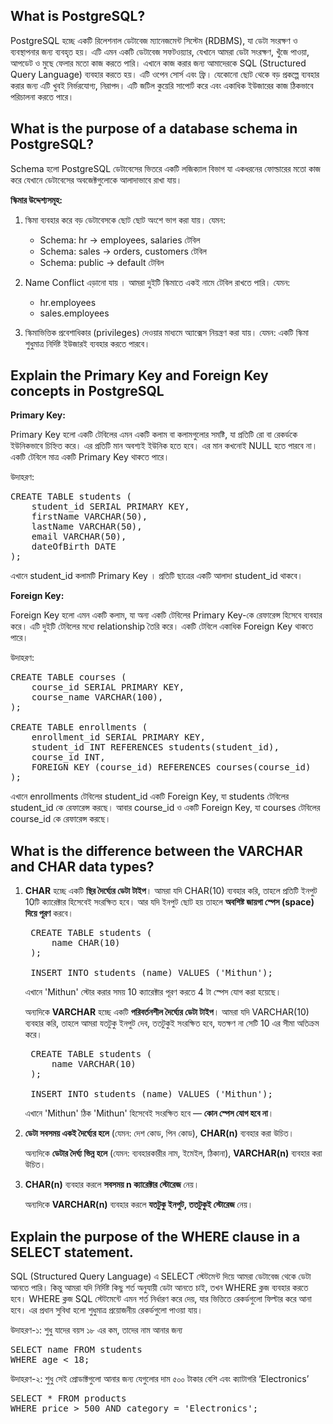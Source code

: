 ## What is PostgreSQL?
PostgreSQL হচ্ছে একটি  রিলেশনাল ডেটাবেজ ম্যানেজমেন্ট সিস্টেম (RDBMS), যা ডেটা সংরক্ষণ ও ব্যবস্থাপনার জন্য ব্যবহৃত হয়। এটি এমন একটি ডেটাবেজ সফটওয়্যার, যেখানে আমরা ডেটা সংরক্ষণ, খুঁজে পাওয়া, আপডেট ও মুছে ফেলার মতো কাজ করতে পারি। এখানে কাজ করার জন্য আমাদেরকে SQL (Structured Query Language) ব্যবহার করতে হয়। এটি ওপেন সোর্স এবং ফ্রি। যেকোনো ছোট থেকে বড় প্রকল্পে ব্যবহার করার জন্য এটি খুবই নির্ভরযোগ্য, নিরাপদ। এটি জটিল কুয়েরি সাপোর্ট করে এবং একাধিক ইউজারের কাজ ঠিকভাবে পরিচালনা করতে পারে।


## What is the purpose of a database schema in PostgreSQL?
Schema হলো PostgreSQL ডেটাবেসের ভিতরে একটি লজিক্যাল বিভাগ যা একধরনের ফোল্ডারের মতো কাজ করে যেখানে ডেটাবেসের অবজেক্টগুলোকে আলাদাভাবে রাখা যায়।

**স্কিমার উদ্দেশ্যসমূহ:**
1. স্কিমা ব্যবহার করে বড় ডেটাবেসকে ছোট ছোট অংশে ভাগ করা যায়। যেমন:
    - Schema: hr      → employees, salaries টেবিল
    - Schema: sales   → orders, customers টেবিল
    - Schema: public  → default টেবিল

2. Name Conflict এড়ানো যায় । আমরা দুইটি স্কিমাতে একই নামে টেবিল রাখতে পারি। যেমন:
    - hr.employees
    - sales.employees

3. স্কিমাভিত্তিক প্রবেশাধিকার (privileges) দেওয়ার মাধ্যমে অ্যাক্সেস নিয়ন্ত্রণ করা যায়।
    যেমন: একটি স্কিমা শুধুমাত্র নির্দিষ্ট ইউজারই ব্যবহার করতে পারবে।


## Explain the Primary Key and Foreign Key concepts in PostgreSQL

**Primary Key:**

Primary Key হলো একটি টেবিলের এমন একটি কলাম বা কলামগুলোর সমষ্টি, যা প্রতিটি রো বা রেকর্ডকে ইউনিকভাবে চিহ্নিত করে। এর প্রতিটি মান অবশ্যই ইউনিক হতে হবে। এর মান কখনোই NULL হতে পারবে না। একটি টেবিলে মাত্র একটি Primary Key থাকতে পারে।

উদাহরণ:
<pre>
CREATE TABLE students (
    student_id SERIAL PRIMARY KEY,
    firstName VARCHAR(50),
    lastName VARCHAR(50),
    email VARCHAR(50),
    dateOfBirth DATE
); </pre>
এখানে student_id কলামটি Primary Key । প্রতিটি ছাত্রের একটি আলাদা student_id থাকবে।

**Foreign Key:**

Foreign Key হলো এমন একটি কলাম, যা অন্য একটি টেবিলের Primary Key-কে রেফারেন্স হিসেবে ব্যবহার করে। এটি দুইটি টেবিলের মধ্যে relationship তৈরি করে। একটি টেবিলে একাধিক Foreign Key থাকতে পারে।

উদাহরণ:
<pre>
CREATE TABLE courses (
    course_id SERIAL PRIMARY KEY,
    course_name VARCHAR(100),
);

CREATE TABLE enrollments (
    enrollment_id SERIAL PRIMARY KEY,
    student_id INT REFERENCES students(student_id),
    course_id INT,
    FOREIGN KEY (course_id) REFERENCES courses(course_id)
); </pre>

এখানে enrollments টেবিলের student_id একটি Foreign Key, যা students টেবিলের student_id কে রেফারেন্স করছে। আবার course_id ও একটি Foreign Key, যা courses টেবিলের course_id কে রেফারেন্স করছে।



## What is the difference between the VARCHAR and CHAR data types?

1. **CHAR** হচ্ছে একটি **স্থির দৈর্ঘ্যের ডেটা টাইপ**। আমরা যদি CHAR(10) ব্যবহার করি, তাহলে প্রতিটি ইনপুট 10টি ক্যারেক্টার হিসেবেই সংরক্ষিত হবে। আর যদি ইনপুট ছোট হয় তাহলে **অবশিষ্ট জায়গা স্পেস (space) দিয়ে পূরণ** করবে।
    <pre>
    CREATE TABLE students (
        name CHAR(10)
    );

    INSERT INTO students (name) VALUES ('Mithun'); </pre>

    এখানে 'Mithun' স্টোর করার সময় 10 ক্যারেক্টার পূরণ করতে 4 টা স্পেস যোগ করা হয়েছে।
  
    অন্যদিকে **VARCHAR** হচ্ছে একটি **পরিবর্তনশীল দৈর্ঘ্যের ডেটা টাইপ**। আমরা যদি VARCHAR(10) ব্যবহার করি, তাহলে  আমরা যতটুকু ইনপুট দেব, ততটুকুই সংরক্ষিত হবে, যতক্ষণ না সেটি 10 এর সীমা অতিক্রম করে।

    <pre>
    CREATE TABLE students (
        name VARCHAR(10)
    );

    INSERT INTO students (name) VALUES ('Mithun'); </pre>

    এখানে 'Mithun' ঠিক 'Mithun' হিসেবেই সংরক্ষিত হবে — **কোন স্পেস যোগ হবে না**।


2. **ডেটা সবসময় একই দৈর্ঘ্যের হলে** (যেমন: দেশ কোড, পিন কোড),  **CHAR(n)** ব্যবহার করা উচিত।

    অন্যদিকে **ডেটার দৈর্ঘ্য ভিন্ন হলে** (যেমন: ব্যবহারকারীর নাম, ইমেইল, ঠিকানা),  **VARCHAR(n)** ব্যবহার করা উচিত।

3. **CHAR(n)** ব্যবহার করলে **সবসময় n ক্যারেক্টার স্টোরেজ** নেয়। 

    অন্যদিকে **VARCHAR(n)** ব্যবহার করলে **যতটুকু ইনপুট, ততটুকুই স্টোরেজ** নেয়।



## Explain the purpose of the WHERE clause in a SELECT statement.
SQL (Structured Query Language) এ  SELECT স্টেটমেন্ট দিয়ে আমরা ডেটাবেজ থেকে ডেটা আনতে পারি। কিন্তু আমরা যদি  নির্দিষ্ট কিছু শর্ত অনুযায়ী ডেটা আনতে চাই, তখন WHERE ক্লজ ব্যবহার করতে হবে। WHERE ক্লজ SQL স্টেটমেন্টে এমন শর্ত নির্ধারণ করে দেয়, যার ভিত্তিতে রেকর্ডগুলো ফিল্টার করে আনা হবে। এর প্রধান সুবিধা হলো শুধুমাত্র প্রয়োজনীয় রেকর্ডগুলো পাওয়া যায়।  

উদাহরণ-১: শুধু যাদের বয়স ১৮ এর কম, তাদের নাম আনার জন্য
<pre>
SELECT name FROM students
WHERE age < 18; </pre>

উদাহরণ-২: শুধু সেই প্রোডাক্টগুলো আনার জন্য যেগুলোর দাম ৫০০ টাকার বেশি এবং ক্যাটাগরি ‘Electronics’ 
<pre>
SELECT * FROM products
WHERE price > 500 AND category = 'Electronics'; </pre>
